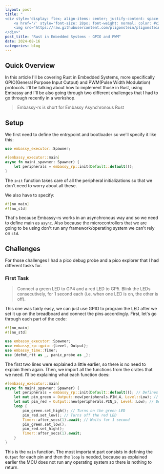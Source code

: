 ```yaml
---
layout: post
title: "
<div style='display: flex; align-items: center; justify-content: space-between;'>
    <a href='/' style='font-size: 28px; font-weight: normal; color: #c1c1c1; text-decoration: none; margin-top: -50px;'>Home</a>
    <img src='https://raw.githubusercontent.com/pligonstein/pligonstein.github.io/main/images/logo.gif' alt='Logo' style='height: 48px; width: 48px; border-radius: 50%; object-fit: cover; margin-top: -50px;'>
</div>"
post_title: "Rust in Embedded Systems - GPIO and PWM"
date: 2024-08-16
categories: blog
---
```


## Quick Overview

In this article I'll be covering Rust in Embedded Systems, more specifically GPIO(General Purpose Input Output) and PWM(Pulse Width Modulation) protocols. I'll be talking about how to implement those in Rust, using Embassy and I'll be also going through two different challenges that I had to go through recently in a workshop.

> Embassy-rs is short for Embassy Asynchronous Rust

## Setup

We first need to define the entrypoint and bootloader so we'll specify it like this:

```rust
use embassy_executor::Spawner;

#[embassy_executor::main]
async fn main(_spawner: Spawner) {
    let peripherals = embassy_rp::init(Default::default());
}
```

The `init` function takes care of all the peripheral initializations so that we don't need to worry about all these.

We also have to specify:

```rust
#![no_main]
#![no_std]
```

That's because Embassy-rs works in an asynchronous way and so we need to define main as `async`. Also because the microcontrollers that we are going to be using don't run any framework/operating system we can't rely on `std`.

## Challenges

For those challenges I had a pico debug probe and a pico explorer that I had different tasks for.

### **First Task**

> Connect a green LED to GP4 and a red LED to GP5. Blink the LEDs consecutively, for 1 second each (i.e. when one LED is on, the other is off).

This one was fairly easy, we can just use GPIO to program the LED after we set it up on the breadboard and connect the pins accordingly. First, let's go through each part of the code:

```rust
#![no_main]
#![no_std]

use embassy_executor::Spawner;
use embassy_rp::gpio::{Level, Output};
use embassy_time::Timer;
use {defmt_rtt as _, panic_probe as _};
```

The first two lines were explained a little earlier, so there is no need to explain them again. Then, we import all the functions from the crates that we need. I'll be explaining what each function does:

```rust
#[embassy_executor::main]
async fn main(_spawner: Spawner) {
    let peripherals = embassy_rp::init(Default::default()); // Defines the peripherals
    let mut pin_green = Output::new(peripherals.PIN_4, Level::Low); // Defines the green LED and sets it to low
    let mut pin_red = Output::new(peripherals.PIN_5, Level::Low); // Defines the red LED and sets it to low
    loop {
        pin_green.set_high(); // Turns on the green LED
        pin_red.set_low(); // Turns off the red LED
        Timer::after_secs(1).await; // Waits for 1 second
        pin_green.set_low();
        pin_red.set_high(); 
        Timer::after_secs(1).await;
    }
}
```

This is the `main` function. The most important part consists in defining the `Output` for each pin and then the `loop` is needed, because as explained earlier the MCU does not run any operating system so there is nothing to return.


